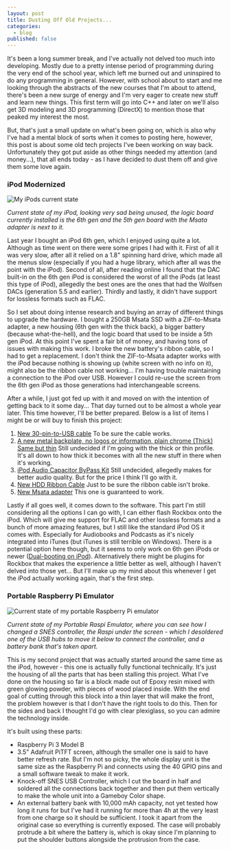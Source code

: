 ```yaml
---
layout: post
title: Dusting Off Old Projects...
categories:
  - blog
published: false
---
```


It's been a long summer break, and I've actually not delved too much into developing. Mostly due to a pretty intense period of programming during the very end of the school year, which left me burned out and uninspired to do any programming in general. However, with school about to start and me looking through the abstracts of the new courses that I'm about to attend, there's been a new surge of energy and I'm very eager to create new stuff and learn new things. This first term will go into C++ and later on we'll also get 3D modeling and 3D programming (DirectX) to mention those that peaked my interest the most.

But, that's just a small update on what's been going on, which is also why I've had a mental block of sorts when it comes to posting here, however, this post is about some old tech projects I've been working on way back. Unfortunately they got put aside as other things needed my attention (and money...), that all ends today - as I have decided to dust them off and give them some love again.

### iPod Modernized

![My iPods current state](http://i.imgur.com/vJkOoK3.jpg)

*Current state of my iPod, looking very sad being unused, the logic board currently installed is the 6th gen and the 5th gen board with the Msata adapter is next to it.*

Last year I bought an iPod 6th gen, which I enjoyed using quite a lot. Although as time went on there were some gripes I had with it. First of all it was very slow, after all it relied on a 1.8" spinning hard drive, which made all the menus slow (especially if you had a huge library, which after all was the point with the iPod). Second of all, after reading online I found that the DAC built-in on the 6th gen iPod is considered the worst of all the iPods (at least this type of iPod), allegedly the best ones are the ones that had the Wolfsen DACs (generation 5.5 and earlier). Thirdly and lastly, it didn't have support for lossless formats such as FLAC.

So I set about doing intense research and buying an array of different things to upgrade the hardware. I bought a 250GB Msata SSD with a ZIF-to-Msata adapter, a new housing (6th gen with the thick back), a bigger battery (because what-the-hell), and the logic board that used to be inside a 5th gen iPod. At this point I've spent a fair bit of money, and having tons of issues with making this work.
I broke the new battery's ribbon cable, so I had to get a replacement. I don't think the ZIF-to-Msata adapter works with the iPod because nothing is showing up (white screen with no info on it), might also be the ribbon cable not working... I'm having trouble maintaining a connection to the iPod over USB. However I could re-use the screen from the 6th gen iPod as those generations had interchangeable screens.

After a while, I just got fed up with it and moved on with the intention of getting back to it some day... That day turned out to be almost a whole year later. This time however, I'll be better prepared. Below is a list of items I might be or will buy to finish this project:

1. [New 30-pin-to-USB cable](https://www.amazon.co.uk/Certified-ACEPower-Charging-generations-Packaging/dp/B00ONIBB9E/ref=sr_1_5?ie=UTF8&qid=1503442987&sr=8-5&keywords=30-pin+usb) To be sure the cable works.
2. [A new metal backplate, no logos or information, plain chrome (Thick)](http://www.ebay.com/itm/Thick-Chrome-Metal-Back-Backplate-Blank-for-Apple-iPod-Classic-6th-Gen-160gb-/172150359524?hash=item2814f605e4:g:30QAAOSwTuJYwtv3)  [Same but thin](www.ebay.com/itm/Thin-Chrome-Blank-Metal-Back-Backplate-Housing-for-iPod-Classic-80gb-120gb-160gb-/182070897656) Still undecided if I'm going with the thick or thin profile. It's all down to how thick it becomes with all the new stuff in there when it's working.
3. [iPod Audio Capacitor ByPass Kit](https://www.iflash.xyz/store/audio-capacitor-bypass-kit/) Still undecided, allegedly makes for better audio quality. But for the price I think I'll go with it.
4. [New HDD Ribbon Cable](https://www.iflash.xyz/store/hdd-ribbon/) Just to be sure the ribbon cable isn't broke.
5. [New Msata adapter](https://www.iflash.xyz/store/iflash-sata/) This one is guaranteed to work.

Lastly if all goes well, it comes down to the software. This part I'm still considering all the options I can go with, I can either flash Rockbox onto the iPod. Which will give me support for FLAC and other lossless formats and a bunch of more amazing features, but I still like the standard iPod OS it comes with. Especially for Audiobooks and Podcasts as it's nicely integrated into iTunes (but iTunes is still terrible on Windows). There is a potential option here though, but it seems to only work on 6th gen iPods or newer ([Dual-booting on iPod](https://www.reddit.com/r/rockbox/comments/48h43q/ysk_you_can_dualboot_rockbox_and_apple_os_on_an/)). Alternatively there might be plugins for Rockbox that makes the experience a little better as well, although I haven't delved into those yet... But I'll make up my mind about this whenever I get the iPod actually working again, that's the first step.

### Portable Raspberry Pi Emulator

![Current state of my portable Raspberry Pi emulator](http://i.imgur.com/DRMLYMq.jpg)

*Current state of my Portable Raspi Emulator, where you can see how I changed a SNES controller, the Raspi under the screen - which I desoldered one of the USB hubs to move it below to connect the controller, and a battery bank that's taken apart.*

This is my second project that was actually started around the same time as the iPod, however - this one is actually fully functional technically. It's just the housing of all the parts that has been stalling this project. What I've done on the housing so far is a block made out of Epoxy resin mixed with green glowing powder, with pieces of wood placed inside. With the end goal of cutting through this block into a thin layer that will make the front, the problem however is that I don't have the right tools to do this. Then for the sides and back I thought I'd go with clear plexiglass, so you can admire the technology inside.

It's built using these parts:
- Raspberry Pi 3 Model B
- 3.5" Adafruit PiTFT screen, although the smaller one is said to have better refresh rate. But I'm not so picky, the whole display unit is the same size as the Raspberry Pi and connects using the 40 GPIO pins and a small software tweak to make it work.
- Knock-off SNES USB Controller, which I cut the board in half and soldered all the connections back together and then put them vertically to make the whole unit into a Gameboy Color shape.
- An external battery bank with 10,000 mAh capacity, not yet tested how long it runs for but I've had it running for more than 4h at the very least from one charge so it should be sufficient. I took it apart from the original case so everything is currently exposed. The case will probably protrude a bit where the battery is, which is okay since I'm planning to put the shoulder buttons alongside the protrusion from the case.
